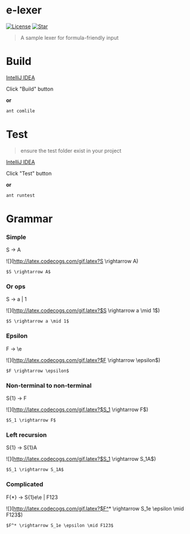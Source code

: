 # e-lexer

[![License](https://img.shields.io/dub/l/vibe-d.svg)](https://opensource.org/licenses/MIT)
[![Star](https://img.shields.io/github/stars/lizhuoli1126/e-lexer.svg?style=social&label=Star)](https://github.com/lizhuoli1126/e-lexer)

> A sample lexer for formula-friendly input

# Build
[IntelliJ IDEA](https://www.jetbrains.com/idea/)

Click "Build" button

**or**

```bash
ant comlile
```

# Test
> ensure the test folder exist in your project

[IntelliJ IDEA](https://www.jetbrains.com/idea/)

Click "Test" button

**or**

```bash
ant runtest
```

# Grammar


### Simple
S -> A

![](http://latex.codecogs.com/gif.latex?S \\rightarrow A)

	$S \rightarrow A$

### Or ops
S -> a | 1

![](http://latex.codecogs.com/gif.latex?$S \\rightarrow a \\mid 1$)

	$S \rightarrow a \mid 1$

### Epsilon
F -> \e

![](http://latex.codecogs.com/gif.latex?$F \\rightarrow \\epsilon$)

	$F \rightarrow \epsilon$

### Non-terminal to non-terminal
S{1} -> F

![](http://latex.codecogs.com/gif.latex?$S_1 \\rightarrow F$)

	$S_1 \rightarrow F$

### Left recursion

S{1} -> S{1}A

![](http://latex.codecogs.com/gif.latex?$S_1 \\rightarrow S_1A$)

	$S_1 \rightarrow S_1A$

### Complicated
F{*} -> S{1}e\e | F123

![](http://latex.codecogs.com/gif.latex?$F^* \\rightarrow S_1e \\epsilon \\mid F123$)

	$F^* \rightarrow S_1e \epsilon \mid F123$

